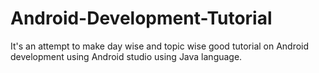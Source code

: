 # Android-Development-Tutorial
It's an attempt to make day wise and topic wise good tutorial on Android development using Android studio using Java language.
